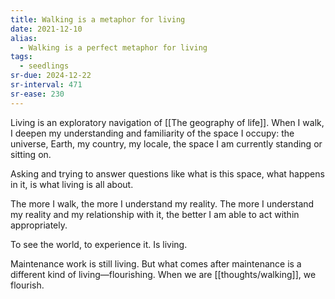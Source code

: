 ```yaml
---
title: Walking is a metaphor for living
date: 2021-12-10
alias:
  - Walking is a perfect metaphor for living
tags:
  - seedlings
sr-due: 2024-12-22
sr-interval: 471
sr-ease: 230
---
```

Living is an exploratory navigation of [[The geography of life]]. When I walk, I deepen my understanding and familiarity of the space I occupy: the universe, Earth, my country, my locale, the space I am currently standing or sitting on.

Asking and trying to answer questions like what is this space, what happens in it, is what living is all about.

The more I walk, the more I understand my reality. The more I  understand my reality and my relationship with it, the better I am able to act within appropriately.

To see the world, to experience it. Is living.

Maintenance work is still living. But what comes after maintenance is a different kind of living—flourishing. When we are [[thoughts/walking]], we flourish.

